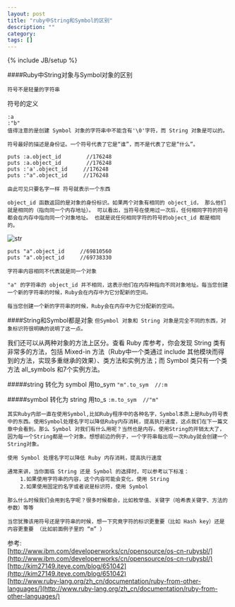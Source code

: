 ```yaml
---
layout: post
title: "ruby中String和Symbol的区别"
description: ""
category: 
tags: []
---
```

{% include JB/setup %}

####Ruby中String对象与Symbol对象的区别

`符号不是轻量的字符串` 

符号的定义    
    
    :a
    :"b"
    值得注意的是创建 Symbol 对象的字符串中不能含有'\0'字符，而 String 对象是可以的。
`符号最好的描述是身份证。一个符号代表了它是“谁”，而不是代表了它是“什么”。`

    puts :a.object_id        //176248
    puts :a.object_id        //176248
    puts :'a'.object_id     //176248
    puts :"a".object_id     //176248

`由此可见只要名字一样 符号就表示一个东西`

    object_id 函数返回的是对象的身份标识。如果两个对象有相同的 object_id， 那么他们就是相同的（指向同一个内存地址）。 可以看出，当符号在使用过一次后，任何相同字符的符号都会在内存中指向同一个对象地址。 也就是说任何相同字符的符号的object_id 都是相同的。

![str](https://www.evernote.com/shard/s241/res/7a8e11eb-0ecb-4800-8fe6-50b76799d8e4/str_syb.png)

    puts "a".object_id     //69810560
    puts "a".object_id     //69738330

`字符串内容相同不代表就是同一个对象`

    "a" 的字符串的 object_id 并不相同，这表示他们在内存种指向不同对象地址。每当您创建一个新的字符串的时候，Ruby会在内存中为它分配新的空间。

`每当您创建一个新的字符串的时候，Ruby会在内存中为它分配新的空间。`

####String和Symbol都是对象
`但Symbol 对象和 String 对象是完全不同的东西，对象标识符很明确的说明了这一点。`

我们还可以从两种对象的方法上区分。查看 Ruby 库参考，你会发现 String 类有非常多的方法，包括 Mixed-in 方法（Ruby中一个类通过 include 其他模块而得到的方法，实现多重继承的效果）、类方法和实例方法；而 Symbol 类只有一个类方法 all_symbols 和7个实例方法。

#####string 转化为 symbol 用to_sym
`"m".to_sym  //:m`

#####symbol 转化为 string 用to_s
`:m.to_sym  //"m"`

    其实Ruby内部一直在使用Symbol,比如Ruby程序中的各种名字，Symbol本质上是Ruby符号表中的东西。使用Symbol处理名字可以降低Ruby内存消耗，提高执行速度，这点我们在下一篇文章中会看到。那么 Symbol 对我们有什么用呢？当然也是内存。使用String的开销太大了，因为每一个String都是一个对象。想想前边的例子，一个字符串每出现一次Ruby就会创建一个String对象。
    
`使用 Symbol 处理名字可以降低 Ruby 内存消耗，提高执行速度`

    通常来讲，当你面临 String 还是 Symbol 的选择时，可以参考以下标准：
        1.如果使用字符串的内容，这个内容可能会变化，使用 String
        2.如果使用固定的名字或者说是标识符，使用 Symbol

`那么什么时候我们会用到名字呢？很多时候都会，比如枚举值、关键字（哈希表关键字、方法的参数）等等`

    当您犹豫该用符号还是字符串的时候，想一下究竟字符的标识更重要（比如 Hash key）还是内容更重要 （比如前面例子里的 “m” ）   
    
参考:        
[http://www.ibm.com/developerworks/cn/opensource/os-cn-rubysbl/](http://www.ibm.com/developerworks/cn/opensource/os-cn-rubysbl/)    
[http://kim27149.iteye.com/blog/651042](http://kim27149.iteye.com/blog/651042)    
[http://www.ruby-lang.org/zh_cn/documentation/ruby-from-other-languages/](http://www.ruby-lang.org/zh_cn/documentation/ruby-from-other-languages/)